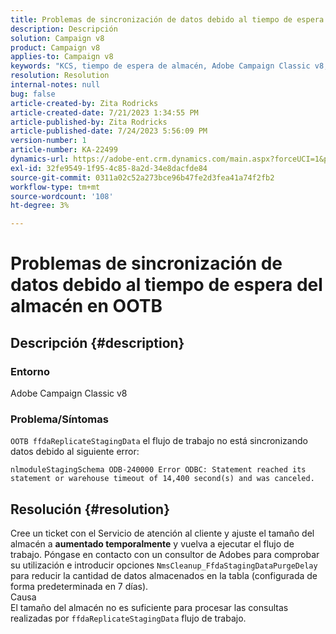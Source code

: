 ```yaml
---
title: Problemas de sincronización de datos debido al tiempo de espera del almacén en OOTB
description: Descripción
solution: Campaign v8
product: Campaign v8
applies-to: Campaign v8
keywords: "KCS, tiempo de espera de almacén, Adobe Campaign Classic v8, error de flujo de trabajo"
resolution: Resolution
internal-notes: null
bug: false
article-created-by: Zita Rodricks
article-created-date: 7/21/2023 1:34:55 PM
article-published-by: Zita Rodricks
article-published-date: 7/24/2023 5:56:09 PM
version-number: 1
article-number: KA-22499
dynamics-url: https://adobe-ent.crm.dynamics.com/main.aspx?forceUCI=1&pagetype=entityrecord&etn=knowledgearticle&id=58baa25b-cb27-ee11-9966-6045bd0065b6
exl-id: 32fe9549-1f95-4c85-8a2d-34e8dacfde84
source-git-commit: 0311a02c52a273bce96b47fe2d3fea41a74f2fb2
workflow-type: tm+mt
source-wordcount: '108'
ht-degree: 3%

---
```


# Problemas de sincronización de datos debido al tiempo de espera del almacén en OOTB

## Descripción {#description}


### Entorno

Adobe Campaign Classic v8

### Problema/Síntomas

`OOTB ffdaReplicateStagingData` el flujo de trabajo no está sincronizando datos debido al siguiente error:

`nlmoduleStagingSchema ODB-240000 Error ODBC: Statement reached its statement or warehouse timeout of 14,400 second(s) and was canceled.`




## Resolución {#resolution}


Cree un ticket con el Servicio de atención al cliente y ajuste el tamaño del almacén a <b>aumentado temporalmente</b> y vuelva a ejecutar el flujo de trabajo.
Póngase en contacto con un consultor de Adobes para comprobar su utilización e introducir opciones `NmsCleanup_FfdaStagingDataPurgeDelay` para reducir la cantidad de datos almacenados en la tabla (configurada de forma predeterminada en 7 días).
<br>Causa<br>El tamaño del almacén no es suficiente para procesar las consultas realizadas por `ffdaReplicateStagingData` flujo de trabajo.
